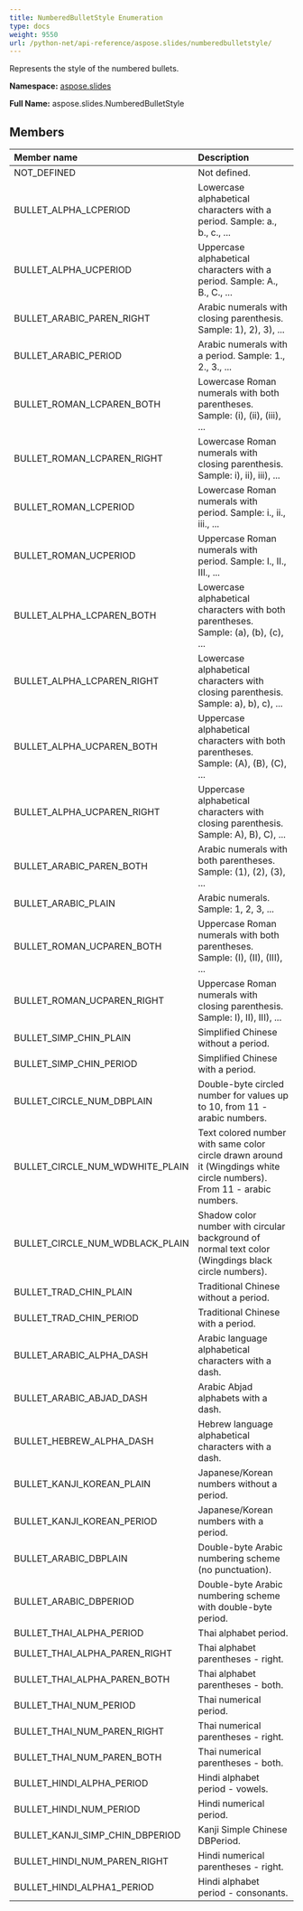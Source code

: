 ```yaml
---
title: NumberedBulletStyle Enumeration
type: docs
weight: 9550
url: /python-net/api-reference/aspose.slides/numberedbulletstyle/
---
```


Represents the style of the numbered bullets.

**Namespace:** [aspose.slides](/slides/python-net/api-reference/aspose.slides/)

**Full Name:** aspose.slides.NumberedBulletStyle



## **Members**
|**Member name**|**Description**|
| :- | :- |
|NOT_DEFINED|Not defined.|
|BULLET_ALPHA_LCPERIOD|Lowercase alphabetical characters with a period. Sample: a., b., c., ...|
|BULLET_ALPHA_UCPERIOD|Uppercase alphabetical characters with a period. Sample: A., B., C., ...|
|BULLET_ARABIC_PAREN_RIGHT|Arabic numerals with closing parenthesis. Sample: 1), 2), 3), ...|
|BULLET_ARABIC_PERIOD|Arabic numerals with a period. Sample: 1., 2., 3., ...|
|BULLET_ROMAN_LCPAREN_BOTH|Lowercase Roman numerals with both parentheses. Sample: (i), (ii), (iii), ...|
|BULLET_ROMAN_LCPAREN_RIGHT|Lowercase Roman numerals with closing parenthesis. Sample: i), ii), iii), ...|
|BULLET_ROMAN_LCPERIOD|Lowercase Roman numerals with period. Sample: i., ii., iii., ...|
|BULLET_ROMAN_UCPERIOD|Uppercase Roman numerals with period. Sample: I., II., III., ...|
|BULLET_ALPHA_LCPAREN_BOTH|Lowercase alphabetical characters with both parentheses. Sample: (a), (b), (c), ...|
|BULLET_ALPHA_LCPAREN_RIGHT|Lowercase alphabetical characters with closing parenthesis. Sample: a), b), c), ...|
|BULLET_ALPHA_UCPAREN_BOTH|Uppercase alphabetical characters with both parentheses. Sample: (A), (B), (C), ...|
|BULLET_ALPHA_UCPAREN_RIGHT|Uppercase alphabetical characters with closing parenthesis. Sample: A), B), C), ...|
|BULLET_ARABIC_PAREN_BOTH|Arabic numerals with both parentheses. Sample: (1), (2), (3), ...|
|BULLET_ARABIC_PLAIN|Arabic numerals. Sample: 1, 2, 3, ...|
|BULLET_ROMAN_UCPAREN_BOTH|Uppercase Roman numerals with both parentheses. Sample: (I), (II), (III), ...|
|BULLET_ROMAN_UCPAREN_RIGHT|Uppercase Roman numerals with closing parenthesis. Sample: I), II), III), ...|
|BULLET_SIMP_CHIN_PLAIN|Simplified Chinese without a period.|
|BULLET_SIMP_CHIN_PERIOD|Simplified Chinese with a period.|
|BULLET_CIRCLE_NUM_DBPLAIN|Double-byte circled number for values up to 10, from  11 - arabic numbers.|
|BULLET_CIRCLE_NUM_WDWHITE_PLAIN|Text colored number with same color circle drawn around it (Wingdings white circle numbers). From  11 - arabic numbers.|
|BULLET_CIRCLE_NUM_WDBLACK_PLAIN|Shadow color number with circular background of normal text color (Wingdings black circle numbers).|
|BULLET_TRAD_CHIN_PLAIN|Traditional Chinese without a period.|
|BULLET_TRAD_CHIN_PERIOD|Traditional Chinese with a period.|
|BULLET_ARABIC_ALPHA_DASH|Arabic language alphabetical characters with a dash.|
|BULLET_ARABIC_ABJAD_DASH|Arabic Abjad alphabets with a dash.|
|BULLET_HEBREW_ALPHA_DASH|Hebrew language alphabetical characters with a dash.|
|BULLET_KANJI_KOREAN_PLAIN|Japanese/Korean numbers without a period.|
|BULLET_KANJI_KOREAN_PERIOD|Japanese/Korean numbers with a period.|
|BULLET_ARABIC_DBPLAIN|Double-byte Arabic numbering scheme (no punctuation).|
|BULLET_ARABIC_DBPERIOD|Double-byte Arabic numbering scheme with double-byte period.|
|BULLET_THAI_ALPHA_PERIOD|Thai alphabet period.|
|BULLET_THAI_ALPHA_PAREN_RIGHT|Thai alphabet parentheses - right.|
|BULLET_THAI_ALPHA_PAREN_BOTH|Thai alphabet parentheses - both.|
|BULLET_THAI_NUM_PERIOD|Thai numerical period.|
|BULLET_THAI_NUM_PAREN_RIGHT|Thai numerical parentheses - right.|
|BULLET_THAI_NUM_PAREN_BOTH|Thai numerical parentheses - both.|
|BULLET_HINDI_ALPHA_PERIOD|Hindi alphabet period - vowels.|
|BULLET_HINDI_NUM_PERIOD|Hindi numerical period.|
|BULLET_KANJI_SIMP_CHIN_DBPERIOD|Kanji Simple Chinese DBPeriod.|
|BULLET_HINDI_NUM_PAREN_RIGHT|Hindi numerical parentheses - right.|
|BULLET_HINDI_ALPHA1_PERIOD|Hindi alphabet period - consonants.|
